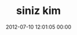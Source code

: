 ---
title: "siniz kim"
date: 2012-07-10 12:01:05 00:00
permalink: /siniz
twitter: "siniz"
likes: [358,359]
id: 1163
gravatar: "http://www.gravatar.com/avatar/89c093e89b02426677f714b9ec0902eb"
---